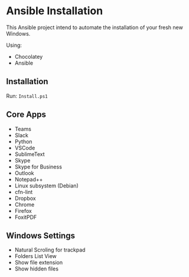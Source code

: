 # Ansible Installation

This Ansible project intend to automate the installation of your fresh new Windows.

Using:

* Chocolatey
* Ansible

## Installation

Run: `Install.ps1`

## Core Apps

* Teams
* Slack
* Python
* VSCode
* SublimeText
* Skype
* Skype for Business
* Outlook
* Notepad++
* Linux subsystem (Debian)
* cfn-lint
* Dropbox
* Chrome
* Firefox
* FoxitPDF

## Windows Settings

* Natural Scroling for trackpad
* Folders List View
* Show file extension
* Show hidden files
